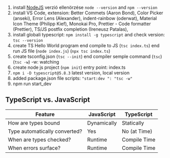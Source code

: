 1. install [NodeJS](https://nodejs.org/en)
  verzió ellenörzése `node --version` and `npm --version`
2. install VS Code, extension: Better Commets (Aaron Bond), Color Picker (anseki), Error Lens (Alexander), indent-rainbow (oderwat), Material Icon Theme (Philipp Kief), Monokai Pro, Prettier - Code formatter (Prettier), TS/JS postfix completion (Ireneusz Patalas), 
3. install globali typescript: `npm install -g typescript` and check version: `tsc --version`
4. create TS Hello World program end compile to JS (`tsc index.ts`) end run JS file (`node index.js`) (`npx tsc index.ts`)
5. create tsconfig.json (`tsc --init`) end compiler semple command (`tsc`) (`tsc -w`) -w: watching
6. create node js project (`npm init`) entry point: index.ts
7. `npm i -D typescript@5.8.3` latest version, local version
8. added package.json file scripts: `"start:dev ": "tsc -w"`
9. npm run start_dev

## **TypeScript vs. JavaScript**
| Feature                      | JavaScript | TypeScript   |
|-----------------------------|------------|--------------|
| How are types bound         | Dynamically| Statically   |
| Type automatically converted?| Yes        | No (at Time) |
| When are types checked?     | Runtime    | Compile Time |
| When errors surface?        | Runtime    | Compile Time |
